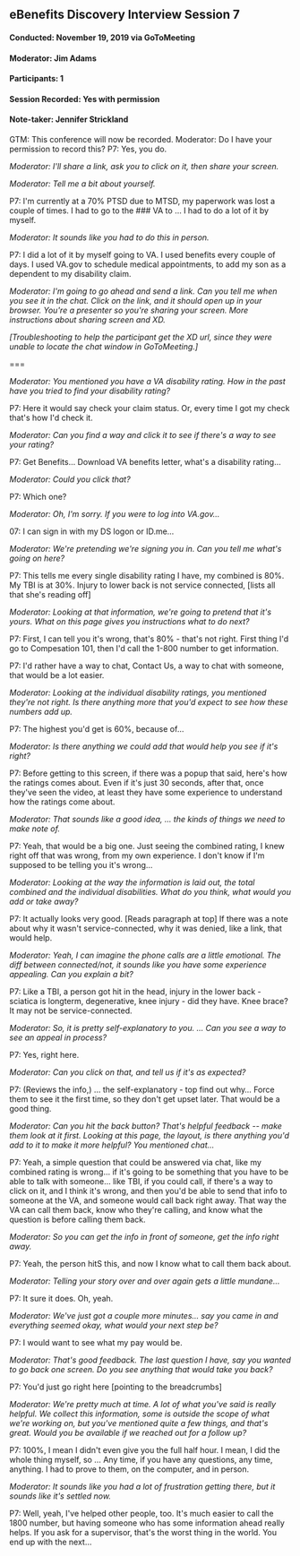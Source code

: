 ## eBenefits Discovery Interview Session 7   
#### Conducted: November 19, 2019 via GoToMeeting  
#### Moderator: Jim Adams  
#### Participants: 1  
#### Session Recorded: Yes with permission
#### Note-taker: Jennifer Strickland  

GTM: This conference will now be recorded. 
Moderator: Do I have your permission to record this?
P7: Yes, you do.

_Moderator: I'll share a link, ask you to click on it, then share your screen._

_Moderator: Tell me a bit about yourself._

P7: I'm currently at a 70% PTSD due to MTSD, my paperwork was lost a couple of times. I had to go to the ### VA to … I had to do a lot of it by myself. 

_Moderator: It sounds like you had to do this in person._

P7: I did a lot of it by myself going to VA. I used benefits every couple of days. I used VA.gov to schedule medical appointments, to add my son as a dependent to my disability claim.

_Moderator: I'm going to go ahead and send a link. Can you tell me when you see it in the chat. Click on the link, and it should open up in your browser. You're a presenter so you're sharing your screen. More instructions about sharing screen and XD._

_[Troubleshooting to help the participant get the XD url, since they were unable to locate the chat window in GoToMeeting.]_

===

_Moderator: You mentioned you have a VA disability rating. How in the past have you tried to find your disability rating?_

P7: Here it would say check your claim status. Or, every time I got my check that's how I'd check it.

_Moderator: Can you find a way and click it to see if there's a way to see your rating?_

P7: Get Benefits… Download VA benefits letter, what's a disability rating… 

_Moderator: Could you click that?_

P7: Which one? 

_Moderator: Oh, I'm sorry. If you were to log into VA.gov…_

07: I can sign in with my DS logon or ID.me…

_Moderator: We're pretending we're signing you in. Can you tell me what's going on here?_

P7: This tells me every single disability rating I have, my combined is 80%. My TBI is at 30%. Injury to lower back is not service connected, [lists all that she's reading off]

_Moderator: Looking at that information, we're going to pretend that it's yours. What on this page gives you instructions what to do next?_

P7: First, I can tell you it's wrong, that's 80% - that's not right. First thing I'd go to Compesation 101, then I'd call the 1-800 number to get information.

P7: I'd rather have a way to chat, Contact Us, a way to chat with someone, that would be a lot easier.

_Moderator: Looking at the individual disability ratings, you mentioned they're not right. Is there anything more that you'd expect to see how these numbers add up._

P7: The highest you'd get is 60%, because of… 

_Moderator: Is there anything we could add that would help you see if it's right?_

P7: Before getting to this screen, if there was a popup that said, here's how the ratings comes about. Even if it's just 30 seconds, after that, once they've seen the video, at least they have some experience to understand how the ratings come about. 

_Moderator: That sounds like a good idea, … the kinds of things we need to make note of._

P7: Yeah, that would be a big one. Just seeing the combined rating, I knew right off that was wrong, from my own experience.  I don't know if I'm supposed to be telling you it's wrong…

_Moderator: Looking at the way the information is laid out, the total combined and the individual disabilities. What do you think, what would you add or take away?_

P7: It actually looks very good. [Reads paragraph at top] If there was a note about why it wasn't service-connected, why it was denied, like a link, that would help.

_Moderator: Yeah, I can imagine the phone calls are a little emotional. The diff between connected/not, it sounds like you have some experience appealing. Can you explain a bit?_

P7: Like a TBI, a person got hit in the head, injury in the lower back - sciatica is longterm, degenerative, knee injury - did they have. Knee brace? It may not be service-connected. 

_Moderator: So, it is pretty self-explanatory to you. … Can you see a way to see an appeal in process?_

P7: Yes, right here.

_Moderator: Can you click on that, and tell us if it's as expected?_

P7: (Reviews the info,) … the self-explanatory - top find out why… Force them to see it the first time, so they don't get upset later. That would be a good thing.

_Moderator: Can you hit the back button? That's helpful feedback -- make them look at it first.  Looking at this page, the layout, is there anything you'd add to it to make it more helpful? You mentioned chat…_

P7: Yeah, a simple question that could be answered via chat, like my combined rating is wrong… if it's going to be something that you have to be able to talk with someone… like TBI, if you could call, if there's a way to click on it, and I think it's wrong, and then you'd be able to send that info to someone at the VA, and someone would call back right away. That way the VA can call them back, know who they're calling, and know what the question is before calling them back.

_Moderator: So you can get the info in front of someone, get the info right away._

P7: Yeah, the person hitS this, and now I know what to call them back about. 

_Moderator: Telling your story over and over again gets a little mundane…_

P7: It sure it does. Oh, yeah.

_Moderator: We've just got a couple more minutes… say you came in and everything seemed okay, what would your next step be?_

P7: I would want to see what my pay would be. 

_Moderator: That's good feedback. The last question I have, say you wanted to go back one screen. Do you see anything that would take you back?_

P7: You'd just go right here [pointing to the breadcrumbs]

_Moderator: We're pretty much at time. A lot of what you've said is really helpful. We collect this information, some is outside the scope of what we're working on, but you've mentioned quite a few things, and that's great. Would you be available if we reached out for a follow up?_

P7: 100%, I mean I didn't even give you the full half hour. I mean, I did the whole thing myself, so … Any time, if you have any questions, any time, anything. I had to prove to them, on the computer, and in person.

_Moderator: It sounds like you had a lot of frustration getting there, but it sounds like it's settled now._

P7: Well, yeah, I've helped other people, too. It's much easier to call the 1800 number, but having someone who has some information ahead really helps. If you ask for a supervisor, that's the worst thing in the world. You end up with the next… 



